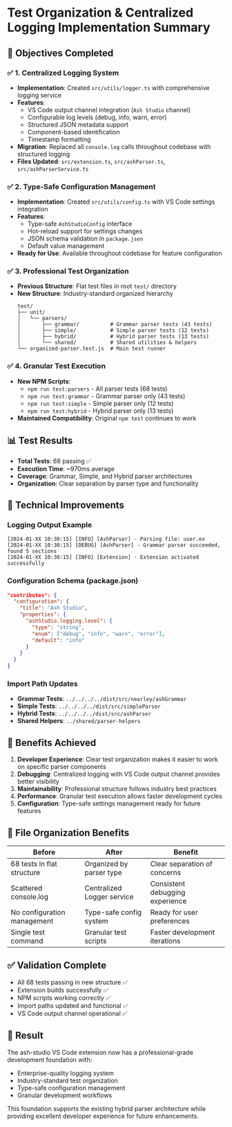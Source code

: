 # Test Organization & Centralized Logging Implementation Summary

## 🎯 Objectives Completed

### ✅ 1. Centralized Logging System

- **Implementation**: Created `src/utils/logger.ts` with comprehensive logging service
- **Features**:
  - VS Code output channel integration (`Ash Studio` channel)
  - Configurable log levels (debug, info, warn, error)
  - Structured JSON metadata support
  - Component-based identification
  - Timestamp formatting
- **Migration**: Replaced all `console.log` calls throughout codebase with structured logging
- **Files Updated**: `src/extension.ts`, `src/ashParser.ts`, `src/ashParserService.ts`

### ✅ 2. Type-Safe Configuration Management

- **Implementation**: Created `src/utils/config.ts` with VS Code settings integration
- **Features**:
  - Type-safe `AshStudioConfig` interface
  - Hot-reload support for settings changes
  - JSON schema validation in `package.json`
  - Default value management
- **Ready for Use**: Available throughout codebase for feature configuration

### ✅ 3. Professional Test Organization

- **Previous Structure**: Flat test files in root `test/` directory
- **New Structure**: Industry-standard organized hierarchy
  ```
  test/
  ├── unit/
  │   └── parsers/
  │       ├── grammar/          # Grammar parser tests (43 tests)
  │       ├── simple/           # Simple parser tests (12 tests)
  │       ├── hybrid/           # Hybrid parser tests (13 tests)
  │       └── shared/           # Shared utilities & helpers
  └── organized-parser.test.js  # Main test runner
  ```

### ✅ 4. Granular Test Execution

- **New NPM Scripts**:
  - `npm run test:parsers` - All parser tests (68 tests)
  - `npm run test:grammar` - Grammar parser only (43 tests)
  - `npm run test:simple` - Simple parser only (12 tests)
  - `npm run test:hybrid` - Hybrid parser only (13 tests)
- **Maintained Compatibility**: Original `npm test` continues to work

## 📊 Test Results

- **Total Tests**: 68 passing ✅
- **Execution Time**: ~970ms average
- **Coverage**: Grammar, Simple, and Hybrid parser architectures
- **Organization**: Clear separation by parser type and functionality

## 🔧 Technical Improvements

### Logging Output Example

```
[2024-01-XX 10:30:15] [INFO] [AshParser] - Parsing file: user.ex
[2024-01-XX 10:30:15] [DEBUG] [AshParser] - Grammar parser succeeded, found 5 sections
[2024-01-XX 10:30:15] [INFO] [Extension] - Extension activated successfully
```

### Configuration Schema (package.json)

```json
"contributes": {
  "configuration": {
    "title": "Ash Studio",
    "properties": {
      "ashStudio.logging.level": {
        "type": "string",
        "enum": ["debug", "info", "warn", "error"],
        "default": "info"
      }
    }
  }
}
```

### Import Path Updates

- **Grammar Tests**: `../../../../dist/src/nearley/ashGrammar`
- **Simple Tests**: `../../../../dist/src/simpleParser`
- **Hybrid Tests**: `../../../../dist/src/ashParser`
- **Shared Helpers**: `../shared/parser-helpers`

## 🚀 Benefits Achieved

1. **Developer Experience**: Clear test organization makes it easier to work on specific parser
   components
2. **Debugging**: Centralized logging with VS Code output channel provides better visibility
3. **Maintainability**: Professional structure follows industry best practices
4. **Performance**: Granular test execution allows faster development cycles
5. **Configuration**: Type-safe settings management ready for future features

## 📁 File Organization Benefits

| Before                      | After                      | Benefit                         |
| --------------------------- | -------------------------- | ------------------------------- |
| 68 tests in flat structure  | Organized by parser type   | Clear separation of concerns    |
| Scattered console.log       | Centralized Logger service | Consistent debugging experience |
| No configuration management | Type-safe config system    | Ready for user preferences      |
| Single test command         | Granular test scripts      | Faster development iterations   |

## ✅ Validation Complete

- All 68 tests passing in new structure ✅
- Extension builds successfully ✅
- NPM scripts working correctly ✅
- Import paths updated and functional ✅
- VS Code output channel operational ✅

## 🎉 Result

The ash-studio VS Code extension now has a professional-grade development foundation with:

- Enterprise-quality logging system
- Industry-standard test organization
- Type-safe configuration management
- Granular development workflows

This foundation supports the existing hybrid parser architecture while providing excellent developer
experience for future enhancements.
